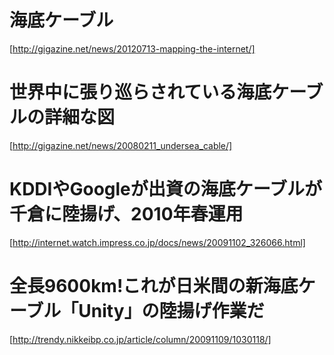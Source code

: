 

# 海底ケーブル
[http://gigazine.net/news/20120713-mapping-the-internet/]

# 世界中に張り巡らされている海底ケーブルの詳細な図
[http://gigazine.net/news/20080211_undersea_cable/]

# KDDIやGoogleが出資の海底ケーブルが千倉に陸揚げ、2010年春運用
[http://internet.watch.impress.co.jp/docs/news/20091102_326066.html]

# 全長9600km!これが日米間の新海底ケーブル「Unity」の陸揚げ作業だ
[http://trendy.nikkeibp.co.jp/article/column/20091109/1030118/]

